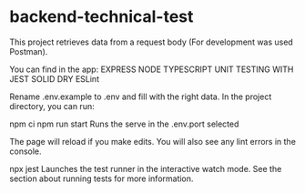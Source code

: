 # backend-technical-test

This project retrieves data from a request body (For development was used Postman).

You can find in the app:
EXPRESS
NODE
TYPESCRIPT
UNIT TESTING WITH JEST
SOLID
DRY
ESLint

Rename .env.example to .env and fill with the right data. In the project directory, you can run:

npm ci
npm run start
Runs the serve in the .env.port selected

The page will reload if you make edits.
You will also see any lint errors in the console.

npx jest
Launches the test runner in the interactive watch mode.
See the section about running tests for more information.